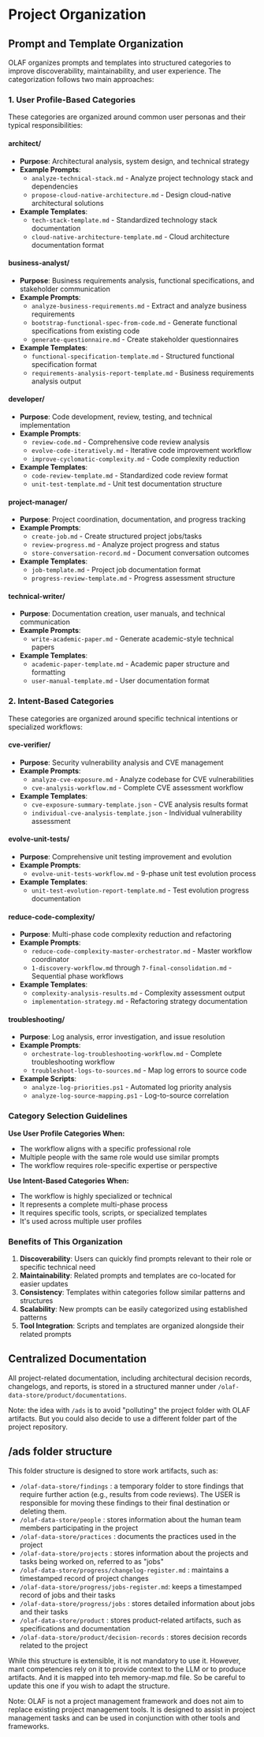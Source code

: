 # Project Organization

## Prompt and Template Organization

OLAF organizes prompts and templates into structured categories to improve discoverability, maintainability, and user experience. The categorization follows two main approaches:

### 1. User Profile-Based Categories
These categories are organized around common user personas and their typical responsibilities:

#### **architect/**
- **Purpose**: Architectural analysis, system design, and technical strategy
- **Example Prompts**: 
  - `analyze-technical-stack.md` - Analyze project technology stack and dependencies
  - `propose-cloud-native-architecture.md` - Design cloud-native architectural solutions
- **Example Templates**:
  - `tech-stack-template.md` - Standardized technology stack documentation
  - `cloud-native-architecture-template.md` - Cloud architecture documentation format

#### **business-analyst/**
- **Purpose**: Business requirements analysis, functional specifications, and stakeholder communication
- **Example Prompts**:
  - `analyze-business-requirements.md` - Extract and analyze business requirements
  - `bootstrap-functional-spec-from-code.md` - Generate functional specifications from existing code
  - `generate-questionnaire.md` - Create stakeholder questionnaires
- **Example Templates**:
  - `functional-specification-template.md` - Structured functional specification format
  - `requirements-analysis-report-template.md` - Business requirements analysis output

#### **developer/**
- **Purpose**: Code development, review, testing, and technical implementation
- **Example Prompts**:
  - `review-code.md` - Comprehensive code review analysis
  - `evolve-code-iteratively.md` - Iterative code improvement workflow
  - `improve-cyclomatic-complexity.md` - Code complexity reduction
- **Example Templates**:
  - `code-review-template.md` - Standardized code review format
  - `unit-test-template.md` - Unit test documentation structure

#### **project-manager/**
- **Purpose**: Project coordination, documentation, and progress tracking
- **Example Prompts**:
  - `create-job.md` - Create structured project jobs/tasks
  - `review-progress.md` - Analyze project progress and status
  - `store-conversation-record.md` - Document conversation outcomes
- **Example Templates**:
  - `job-template.md` - Project job documentation format
  - `progress-review-template.md` - Progress assessment structure

#### **technical-writer/**
- **Purpose**: Documentation creation, user manuals, and technical communication
- **Example Prompts**:
  - `write-academic-paper.md` - Generate academic-style technical papers
- **Example Templates**:
  - `academic-paper-template.md` - Academic paper structure and formatting
  - `user-manual-template.md` - User documentation format

### 2. Intent-Based Categories
These categories are organized around specific technical intentions or specialized workflows:

#### **cve-verifier/**
- **Purpose**: Security vulnerability analysis and CVE management
- **Example Prompts**:
  - `analyze-cve-exposure.md` - Analyze codebase for CVE vulnerabilities
  - `cve-analysis-workflow.md` - Complete CVE assessment workflow
- **Example Templates**:
  - `cve-exposure-summary-template.json` - CVE analysis results format
  - `individual-cve-analysis-template.json` - Individual vulnerability assessment

#### **evolve-unit-tests/**
- **Purpose**: Comprehensive unit testing improvement and evolution
- **Example Prompts**:
  - `evolve-unit-tests-workflow.md` - 9-phase unit test evolution process
- **Example Templates**:
  - `unit-test-evolution-report-template.md` - Test evolution progress documentation

#### **reduce-code-complexity/**
- **Purpose**: Multi-phase code complexity reduction and refactoring
- **Example Prompts**:
  - `reduce-code-complexity-master-orchestrator.md` - Master workflow coordinator
  - `1-discovery-workflow.md` through `7-final-consolidation.md` - Sequential phase workflows
- **Example Templates**:
  - `complexity-analysis-results.md` - Complexity assessment output
  - `implementation-strategy.md` - Refactoring strategy documentation

#### **troubleshooting/**
- **Purpose**: Log analysis, error investigation, and issue resolution
- **Example Prompts**:
  - `orchestrate-log-troubleshooting-workflow.md` - Complete troubleshooting workflow
  - `troubleshoot-logs-to-sources.md` - Map log errors to source code
- **Example Scripts**:
  - `analyze-log-priorities.ps1` - Automated log priority analysis
  - `analyze-log-source-mapping.ps1` - Log-to-source correlation

### Category Selection Guidelines

**Use User Profile Categories When:**
- The workflow aligns with a specific professional role
- Multiple people with the same role would use similar prompts
- The workflow requires role-specific expertise or perspective

**Use Intent-Based Categories When:**
- The workflow is highly specialized or technical
- It represents a complete multi-phase process
- It requires specific tools, scripts, or specialized templates
- It's used across multiple user profiles

### Benefits of This Organization

1. **Discoverability**: Users can quickly find prompts relevant to their role or specific technical need
2. **Maintainability**: Related prompts and templates are co-located for easier updates
3. **Consistency**: Templates within categories follow similar patterns and structures
4. **Scalability**: New prompts can be easily categorized using established patterns
5. **Tool Integration**: Scripts and templates are organized alongside their related prompts

## Centralized Documentation
All project-related documentation, including architectural decision records, changelogs, and reports, is stored in a structured manner under `/olaf-data-store/product/documentations`.

Note: the idea with `/ads` is to avoid "polluting" the project folder with OLAF artifacts. But you could also decide to use a different folder part of the project repository.

## /ads folder structure
This folder structure is designed to store work artifacts, such as:

- `/olaf-data-store/findings` : a temporary folder to store findings that require further action (e.g., results from code reviews). The USER is responsible for moving these findings to their final destination or deleting them.
- `/olaf-data-store/people` : stores information about the human team members participating in the project
- `/olaf-data-store/practices` : documents the practices used in the project
- `/olaf-data-store/projects` : stores information about the projects and tasks being worked on, referred to as "jobs"
- `/olaf-data-store/progress/changelog-register.md` : maintains a timestamped record of project changes
- `/olaf-data-store/progress/jobs-register.md`: keeps a timestamped record of jobs and their tasks
- `/olaf-data-store/progress/jobs` : stores detailed information about jobs and their tasks
- `/olaf-data-store/product` : stores product-related artifacts, such as specifications and documentation
- `/olaf-data-store/product/decision-records` : stores decision records related to the project

While this structure is extensible, it is not mandatory to use it. However, mant competencies rely on it to provide context to the LLM or to produce artifacts. And it is mapped into teh memory-map.md file. So be careful to update this one if you wish to adapt the structure.

Note: OLAF is not a project management framework and does not aim to replace existing project management tools. It is designed to assist in project management tasks and can be used in conjunction with other tools and frameworks.
